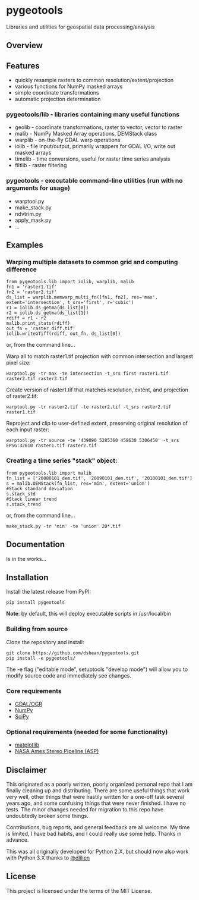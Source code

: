 # pygeotools
Libraries and utilities for geospatial data processing/analysis

## Overview

## Features
- quickly resample rasters to common resolution/extent/projection
- various functions for NumPy masked arrays
- simple coordinate transformations
- automatic projection determination

### pygeotools/lib - libraries containing many useful functions
- geolib - coordinate transformations, raster to vector, vector to raster
- malib - NumPy Masked Array operations, DEMStack class
- warplib - on-the-fly GDAL warp operations
- iolib - file input/output, primarily wrappers for GDAL I/O, write out masked arrays
- timelib - time conversions, useful for raster time series analysis
- filtlib - raster filtering 

### pygeotools - executable command-line utilities (run with no arguments for usage)
- warptool.py
- make_stack.py
- ndvtrim.py
- apply_mask.py
- ...

## Examples 

### Warping multiple datasets to common grid and computing difference
```
from pygeotools.lib import iolib, warplib, malib
fn1 = 'raster1.tif'
fn2 = 'raster2.tif'
ds_list = warplib.memwarp_multi_fn([fn1, fn2], res='max', extent='intersection', t_srs='first', r='cubic')
r1 = iolib.ds_getma(ds_list[0])
r2 = iolib.ds_getma(ds_list[1])
rdiff = r1 - r2
malib.print_stats(rdiff)
out_fn = 'raster_diff.tif'
iolib.writeGTiff(rdiff, out_fn, ds_list[0])
```
or, from the command line... 

Warp all to match raster1.tif projection with common intersection and largest pixel size:

`warptool.py -tr max -te intersection -t_srs first raster1.tif raster2.tif raster3.tif`

Create version of raster1.tif that matches resolution, extent, and projection of raster2.tif:

`warptool.py -tr raster2.tif -te raster2.tif -t_srs raster2.tif raster1.tif`

Reproject and clip to user-defined extent, preserving original resolution of each input raster:

`warptool.py -tr source -te '439090 5285360 458630 5306450' -t_srs EPSG:32610 raster1.tif raster2.tif`

### Creating a time series "stack" object:
```
from pygeotools.lib import malib
fn_list = ['20080101_dem.tif', '20090101_dem.tif', '20100101_dem.tif']
s = malib.DEMStack(fn_list, res='min', extent='union')
#Stack standard deviation
s.stack_std
#Stack linear trend
s.stack_trend
```
or, from the command line...

`make_stack.py -tr 'min' -te 'union' 20*.tif`

## Documentation

Is in the works...

## Installation

Install the latest release from PyPI:

    pip install pygeotools 

**Note**: by default, this will deploy executable scripts in /usr/local/bin

### Building from source

Clone the repository and install:

    git clone https://github.com/dshean/pygeotools.git
    pip install -e pygeotools/

The -e flag ("editable mode", setuptools "develop mode") will allow you to modify source code and immediately see changes.

### Core requirements 
- [GDAL/OGR](http://www.gdal.org/)
- [NumPy](http://www.numpy.org/)
- [SciPy](https://www.scipy.org/)

### Optional requirements (needed for some functionality) 
- [matplotlib](http://matplotlib.org/)
- [NASA Ames Stereo Pipeline (ASP)](https://ti.arc.nasa.gov/tech/asr/intelligent-robotics/ngt/stereo/)

## Disclaimer 

This originated as a poorly written, poorly organized personal repo that I am finally cleaning up and distributing.  There are some useful things that work very well, other things that were hastily written for a one-off task several years ago, and some confusing things that were never finished.  I have no tests.  The minor changes needed for migration to this repo have undoubtedly broken some things. 

Contributions, bug reports, and general feedback are all welcome.  My time is limited, I have bad habits, and I could really use some help.  Thanks in advance.

This was all originally developed for Python 2.X, but should now also work with Python 3.X thanks to [@dlilien](https://github.com/dlilien)

## License

This project is licensed under the terms of the MIT License.

